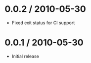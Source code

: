 
0.0.2 / 2010-05-30
==================

  * Fixed exit status for CI support

0.0.1 / 2010-05-30
==================

  * Initial release
